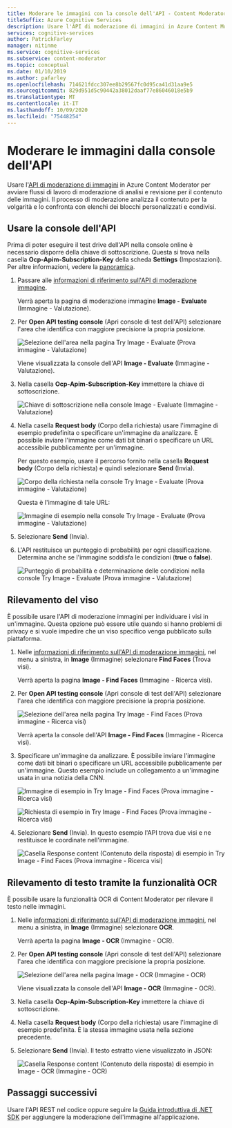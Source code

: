 ```yaml
---
title: Moderare le immagini con la console dell'API - Content Moderator
titleSuffix: Azure Cognitive Services
description: Usare l'API di moderazione di immagini in Azure Content Moderator per avviare flussi di lavoro di moderazione di analisi e revisione per il contenuto delle immagini.
services: cognitive-services
author: PatrickFarley
manager: nitinme
ms.service: cognitive-services
ms.subservice: content-moderator
ms.topic: conceptual
ms.date: 01/10/2019
ms.author: pafarley
ms.openlocfilehash: 714621fdcc307ee8b29567fc0d95ca41d31aa9e5
ms.sourcegitcommit: 829d951d5c90442a38012daaf77e86046018e5b9
ms.translationtype: MT
ms.contentlocale: it-IT
ms.lasthandoff: 10/09/2020
ms.locfileid: "75448254"
---
```

# <a name="moderate-images-from-the-api-console"></a>Moderare le immagini dalla console dell'API

Usare l'[API di moderazione di immagini](https://westus.dev.cognitive.microsoft.com/docs/services/57cf753a3f9b070c105bd2c1/operations/57cf753a3f9b070868a1f66c) in Azure Content Moderator per avviare flussi di lavoro di moderazione di analisi e revisione per il contenuto delle immagini. Il processo di moderazione analizza il contenuto per la volgarità e lo confronta con elenchi dei blocchi personalizzati e condivisi.

## <a name="use-the-api-console"></a>Usare la console dell'API
Prima di poter eseguire il test drive dell'API nella console online è necessario disporre della chiave di sottoscrizione. Questa si trova nella casella **Ocp-Apim-Subscription-Key** della scheda **Settings** (Impostazioni). Per altre informazioni, vedere la [panoramica](overview.md).

1. Passare alle [informazioni di riferimento sull'API di moderazione immagine](https://westus.dev.cognitive.microsoft.com/docs/services/57cf753a3f9b070c105bd2c1/operations/57cf753a3f9b070868a1f66c).

   Verrà aperta la pagina di moderazione immagine **Image - Evaluate** (Immagine - Valutazione).

2. Per **Open API testing console** (Apri console di test dell'API) selezionare l'area che identifica con maggiore precisione la propria posizione. 

   ![Selezione dell'area nella pagina Try Image - Evaluate (Prova immagine - Valutazione)](images/test-drive-region.png)
  
   Viene visualizzata la console dell'API **Image - Evaluate** (Immagine - Valutazione).

3. Nella casella **Ocp-Apim-Subscription-Key** immettere la chiave di sottoscrizione.

   ![Chiave di sottoscrizione nella console Image - Evaluate (Immagine - Valutazione)](images/try-image-api-1.PNG)

4. Nella casella **Request body** (Corpo della richiesta) usare l'immagine di esempio predefinita o specificare un'immagine da analizzare. È possibile inviare l'immagine come dati bit binari o specificare un URL accessibile pubblicamente per un'immagine. 

   Per questo esempio, usare il percorso fornito nella casella **Request body** (Corpo della richiesta) e quindi selezionare **Send** (Invia). 

   ![Corpo della richiesta nella console Try Image - Evaluate (Prova immagine - Valutazione)](images/try-image-api-2.PNG)

   Questa è l'immagine di tale URL:

   ![Immagine di esempio nella console Try Image - Evaluate (Prova immagine - Valutazione)](images/sample-image.jpg) 

5. Selezionare **Send** (Invia).

6. L'API restituisce un punteggio di probabilità per ogni classificazione. Determina anche se l'immagine soddisfa le condizioni (**true** o **false**). 

   ![Punteggio di probabilità e determinazione delle condizioni nella console Try Image - Evaluate (Prova immagine - Valutazione)](images/try-image-api-3.PNG)

## <a name="face-detection"></a>Rilevamento del viso

È possibile usare l'API di moderazione immagini per individuare i visi in un'immagine. Questa opzione può essere utile quando si hanno problemi di privacy e si vuole impedire che un viso specifico venga pubblicato sulla piattaforma. 

1. Nelle [informazioni di riferimento sull'API di moderazione immagini](https://westus.dev.cognitive.microsoft.com/docs/services/57cf753a3f9b070c105bd2c1/operations/57cf753a3f9b070868a1f66c), nel menu a sinistra, in **Image** (Immagine) selezionare **Find Faces** (Trova visi). 

   Verrà aperta la pagina **Image - Find Faces** (Immagine - Ricerca visi).

2. Per **Open API testing console** (Apri console di test dell'API) selezionare l'area che identifica con maggiore precisione la propria posizione. 

   ![Selezione dell'area nella pagina Try Image - Find Faces (Prova immagine - Ricerca visi)](images/test-drive-region.png)

   Verrà aperta la console dell'API **Image - Find Faces** (Immagine - Ricerca visi).

3. Specificare un'immagine da analizzare. È possibile inviare l'immagine come dati bit binari o specificare un URL accessibile pubblicamente per un'immagine. Questo esempio include un collegamento a un'immagine usata in una notizia della CNN.

   ![Immagine di esempio in Try Image - Find Faces (Prova immagine - Ricerca visi)](images/try-image-api-face-image.jpg)

   ![Richiesta di esempio in Try Image - Find Faces (Prova immagine - Ricerca visi)](images/try-image-api-face-request.png)

4. Selezionare **Send** (Invia). In questo esempio l'API trova due visi e ne restituisce le coordinate nell'immagine.

   ![Casella Response content (Contenuto della risposta) di esempio in Try Image - Find Faces (Prova immagine - Ricerca visi)](images/try-image-api-face-response.png)

## <a name="text-detection-via-ocr-capability"></a>Rilevamento di testo tramite la funzionalità OCR

È possibile usare la funzionalità OCR di Content Moderator per rilevare il testo nelle immagini.

1. Nelle [informazioni di riferimento sull'API di moderazione immagini](https://westus.dev.cognitive.microsoft.com/docs/services/57cf753a3f9b070c105bd2c1/operations/57cf753a3f9b070868a1f66c), nel menu a sinistra, in **Image** (Immagine) selezionare **OCR**. 

   Verrà aperta la pagina **Image - OCR** (Immagine - OCR).

2. Per **Open API testing console** (Apri console di test dell'API) selezionare l'area che identifica con maggiore precisione la propria posizione. 

   ![Selezione dell'area nella pagina Image - OCR (Immagine - OCR)](images/test-drive-region.png)

   Viene visualizzata la console dell'API **Image - OCR** (Immagine - OCR).

3. Nella casella **Ocp-Apim-Subscription-Key** immettere la chiave di sottoscrizione.

4. Nella casella **Request body** (Corpo della richiesta) usare l'immagine di esempio predefinita. È la stessa immagine usata nella sezione precedente.

5. Selezionare **Send** (Invia). Il testo estratto viene visualizzato in JSON:

   ![Casella Response content (Contenuto della risposta) di esempio in Image - OCR (Immagine - OCR)](images/try-image-api-ocr.PNG)

## <a name="next-steps"></a>Passaggi successivi

Usare l'API REST nel codice oppure seguire la [Guida introduttiva di .NET SDK](dotnet-sdk-quickstart.md) per aggiungere la moderazione dell'immagine all'applicazione.
